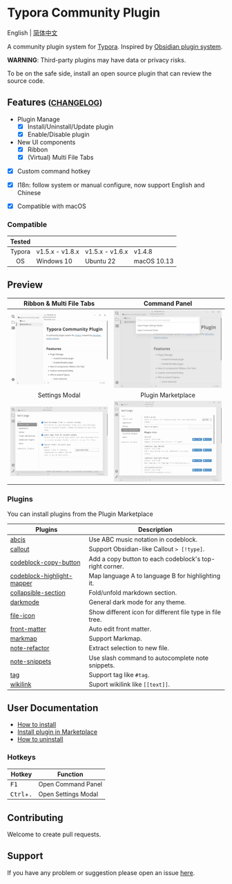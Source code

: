 # Typora Community Plugin

English | [简体中文](https://github.com/typora-community-plugin/typora-community-plugin/blob/main/README.zh-CN.md)

A community plugin system for [Typora](https://typora.io/). Inspired by [Obsidian plugin system](https://docs.obsidian.md/Home).

**WARNING**: Third-party plugins may have data or privacy risks.

To be on the safe side, install an open source plugin that can review the source code.



## Features <small>([CHANGELOG](./docs/en-us/user-guide/CHANGELOG.md))</small>

- Plugin Manage
  - [x] Install/Uninstall/Update plugin
  - [x] Enable/Disable plugin
- New UI components
  - [x] Ribbon
  - [x] (Virtual) Multi File Tabs
- [x] Custom command hotkey
- [x] I18n: follow system or manual configure, now support English and Chinese
- [x] Compatible with macOS



### Compatible

| Tested |                 |                 |             |
| :----: | --------------- | --------------- | ----------- |
| Typora | v1.5.x - v1.8.x | v1.5.x - v1.6.x | v1.4.8      |
| OS     | Windows 10      | Ubuntu 22       | macOS 10.13 |



## Preview

| Ribbon & Multi File Tabs              | Command Panel                             |
| :-----------------------------------: | :---------------------------------------: |
| ![](./docs/assets/base.jpg)           | ![](./docs/assets/command-modal.jpg)      |
| Settings Modal                        | Plugin Marketplace                        |
| ![](./docs/assets/settings-modal.jpg) | ![](./docs/assets/plugin-marketplace.jpg) |



### Plugins

You can install plugins from the Plugin Marketplace

| Plugins                          | Description                                               |
| -------------------------------- | --------------------------------------------------------- |
| [abcjs][p12]                     | Use ABC music notation in codeblock.                      |
| [callout][p1]                    | Support Obsidian-like Callout `> [!type]`.                |
| [codeblock-copy-button][p2]      | Add a copy button to each codeblock's top-right corner.   |
| [codeblock-highlight-mapper][p3] | Map language A to language B for highlighting it.         |
| [collapsible-section][p4]        | Fold/unfold markdown section.                             |
| [darkmode][p13]                  | General dark mode for any theme.                          |
| [file-icon][p5]                  | Show different icon for different file type in file tree. |
| [front-matter][p6]               | Auto edit front matter.                                   |
| [markmap][p11]                   | Support Markmap.                                          |
| [note-refactor][p7]              | Extract selection to new file.                            |
| [note-snippets][p8]              | Use slash command to autocomplete note snippets.          |
| [tag][p9]                        | Support tag like `#tag`.                                  |
| [wikilink][p10]                  | Suport wikilink like `[[text]]`.                          |



## User Documentation

- [How to install](./docs/en-us/user-guide/1a-installation.md)
- [Install plugin in Marketplace](./docs/en-us/user-guide/2-plugin-installation.md)
- [How to uninstall](./docs/en-us/user-guide/1b-uninstall.md)



### Hotkeys

| Hotkey                      | Function            |
| --------------------------- | ------------------- |
| <kbd>F1</kbd>               | Open Command Panel  |
| <kbd>Ctrl</kbd>+<kbd>.</kbd>| Open Settings Modal |



## Contributing

Welcome to create pull requests.



## Support

If you have any problem or suggestion please open an issue [here](https://github.com/typora-community-plugin/typora-community-plugin/issues).



[p1]: https://github.com/typora-community-plugin/typora-plugin-callout
[p2]: https://github.com/typora-community-plugin/typora-plugin-codeblock-copy-button
[p3]: https://github.com/typora-community-plugin/typora-plugin-codeblock-highlight-mapper
[p4]: https://github.com/typora-community-plugin/typora-plugin-collapsible-section
[p5]: https://github.com/typora-community-plugin/typora-plugin-file-icon
[p6]: https://github.com/typora-community-plugin/typora-plugin-front-matter
[p7]: https://github.com/typora-community-plugin/typora-plugin-note-refactor
[p8]: https://github.com/typora-community-plugin/typora-plugin-note-snippets
[p9]: https://github.com/typora-community-plugin/typora-plugin-tag
[p10]: https://github.com/typora-community-plugin/typora-plugin-wikilink
[p11]: https://github.com/typora-community-plugin/typora-plugin-markmap
[p12]: https://github.com/typora-community-plugin/typora-plugin-abcjs
[p13]: https://github.com/typora-community-plugin/typora-plugin-darkmode
